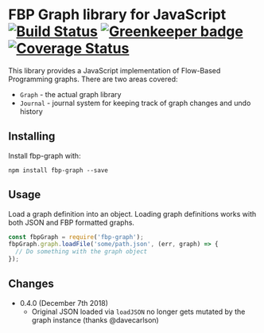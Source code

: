 FBP Graph library for JavaScript [![Build Status](https://travis-ci.org/flowbased/fbp-graph.svg?branch=master)](https://travis-ci.org/flowbased/fbp-graph) [![Greenkeeper badge](https://badges.greenkeeper.io/flowbased/fbp-graph.svg)](https://greenkeeper.io/) [![Coverage Status](https://coveralls.io/repos/github/flowbased/fbp-graph/badge.svg?branch=master)](https://coveralls.io/github/flowbased/fbp-graph?branch=master)
================================

This library provides a JavaScript implementation of Flow-Based Programming graphs. There are two areas covered:

* `Graph` - the actual graph library
* `Journal` - journal system for keeping track of graph changes and undo history

## Installing

Install fbp-graph with:

```
npm install fbp-graph --save
```

## Usage

Load a graph definition into an object. Loading graph definitions works with both JSON and FBP formatted graphs.

```javascript
const fbpGraph = require('fbp-graph');
fbpGraph.graph.loadFile('some/path.json', (err, graph) => {
  // Do something with the graph object
});
```

## Changes

* 0.4.0 (December 7th 2018)
  - Original JSON loaded via `loadJSON` no longer gets mutated by the graph instance (thanks @davecarlson)
